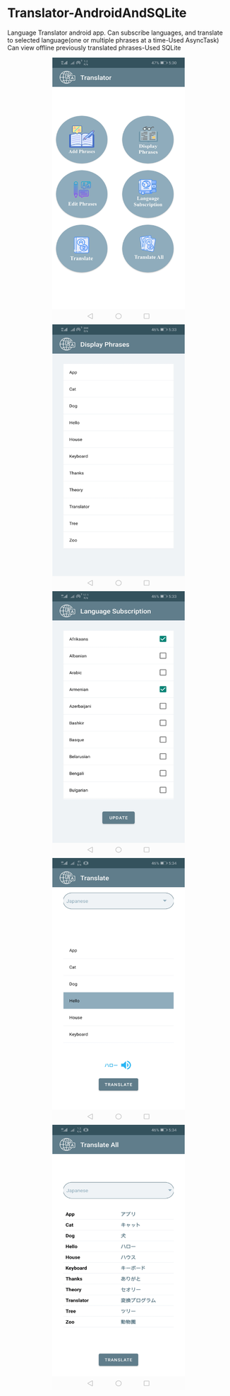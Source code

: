 # Translator-AndroidAndSQLite
Language Translator android app. Can subscribe languages, and translate to selected language(one or multiple phrases at a time-Used AsyncTask) Can view offline previously translated phrases-Used SQLite


<p align="center"><img src="https://github.com/Venoli/Translator-AndroidAndSQLite/blob/master/app/src/main/res/drawable/Screenshot1.jpg" width="300" height="600" />
<img src="https://github.com/Venoli/Translator-AndroidAndSQLite/blob/master/app/src/main/res/drawable/Screenshot2.jpg" width="300" height="600" />
<img src="https://github.com/Venoli/Translator-AndroidAndSQLite/blob/master/app/src/main/res/drawable/Screenshot3.jpg" width="300" height="600" />
<img src="https://github.com/Venoli/Translator-AndroidAndSQLite/blob/master/app/src/main/res/drawable/Screenshot4.jpg" width="300" height="600" />
<img src="https://github.com/Venoli/Translator-AndroidAndSQLite/blob/master/app/src/main/res/drawable/Screenshot5.jpg" width="300" height="600" />
</p>
